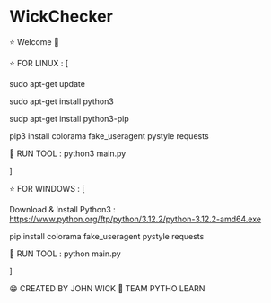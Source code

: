 # WickChecker
⭐ Welcome 🥷



⭐ FOR LINUX : [

sudo apt-get update

sudo apt-get install python3

sudp apt-get install python3-pip

pip3 install colorama fake_useragent pystyle requests

🧨 RUN TOOL : python3 main.py

]

⭐ FOR WINDOWS : [

Download & Install Python3 : https://www.python.org/ftp/python/3.12.2/python-3.12.2-amd64.exe

pip install colorama fake_useragent pystyle requests

🧨 RUN TOOL : python main.py

]

😁 CREATED BY JOHN WICK 🍕 TEAM PYTHO LEARN
